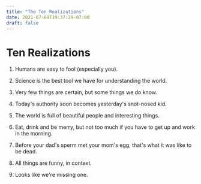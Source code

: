 ```yaml
---
title: "The Ten Realizations"
date: 2021-07-09T19:37:29-07:00
draft: false
---
```



# Ten Realizations

1. Humans are easy to fool (especially you).

1. Science is the best tool we have for understanding the world.

1. Very few things are certain, but some things we do know.

1. Today's authority soon becomes yesterday's snot-nosed kid.

1. The world is full of beautiful people and interesting things.

1. Eat, drink and be merry, but not too much if you have to get up
and work in the morning.

1. Before your dad's sperm met your mom's egg, that's what it was like to be dead.

1. All things are funny, in context.


1. Looks like we're missing one.

<!--
1. The person who thinks can't be fooled is the easiest person to
fool.

1. The best answer is usually: I don't know &mdash; but maybe we can
find out.

-->


